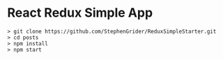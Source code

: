 # React Redux Simple App

```
> git clone https://github.com/StephenGrider/ReduxSimpleStarter.git
> cd posts
> npm install
> npm start
```
